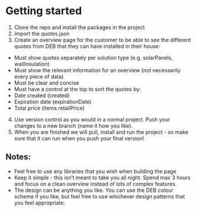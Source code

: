 # Getting started

1. Clone the repo and install the packages in the project
2. Import the quotes.json
3. Create an overview page for the customer to be able to see the different quotes from DEB that they can have installed in their house:

- Must show quotes separately per solution type (e.g. solarPanels, wallInsulation)
- Must show the relevant information for an overview (not necessarily every piece of data)
- Must be clear and concise
- Must have a control at the top to sort the quotes by:
- Date created (created)
- Expiration date (expirationDate)
- Total price (items.retailPrice)

4. Use version control as you would in a normal project. Push your changes to a new branch (name it how you like).
5. When you are finished we will pull, install and run the project - so make sure that it can run when you push your final version!

## Notes:

- Feel free to use any libraries that you wish when building the page
- Keep it simple - this isn’t meant to take you all night. Spend max 3 hours and focus on a clean overview instead of lots of complex features.
- The design can be anything you like. You can use the DEB colour scheme if you like, but feel free to use whichever design patterns that you feel appropriate.
